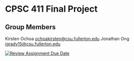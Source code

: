 # CPSC 411 Final Project

## Group Members
Kirsten Ochoa ochoakirsten@csu.fullerton.edu
Jonathan Ong jgrady15@csu.fullerton.edu


[![Review Assignment Due Date](https://classroom.github.com/assets/deadline-readme-button-24ddc0f5d75046c5622901739e7c5dd533143b0c8e959d652212380cedb1ea36.svg)](https://classroom.github.com/a/lIGLlJhU)

